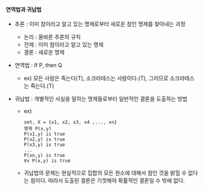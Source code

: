#### 연역법과 귀납법

- 추론 : 이미 참이라고 알고 있는 명제로부터 새로운 참인 명제를 찾아내는 과정

  - 논리 : 올바른 추론의 규칙
  - 전제 : 이미 참이라고 알고 있는 명제
  - 결론 : 새로운 명제

- 연역법 : If P, then Q

  - ex) 모든 사람은 죽는다(T), 소크라테스는 사람이다.(T), 그러므로 소크라테스는 죽는다.(T)

- 귀납법 : 개별적인 사실을 말하는 명제들로부터 일반적인 결론을 도출하는 방법

  - ex)

    ```
    set, X = {x1, x2, x3, x4 ,..., xn}
    명제 P(x,y)
    P(x1,y) is true
    P(x2,y) is true
    P(x3,y) is true
    ...
    P(xn,y) is true
    ∀x P(x,y) is true
    ```

  - 귀납법의 문제는 현실적으로 집합의 모든 원소에 대해서 참인 것을 밝힐 수 없다는 점이다. 따라서 도출된 결론은 기껏해야 확률적인 결론일 수 밖에 없다.
